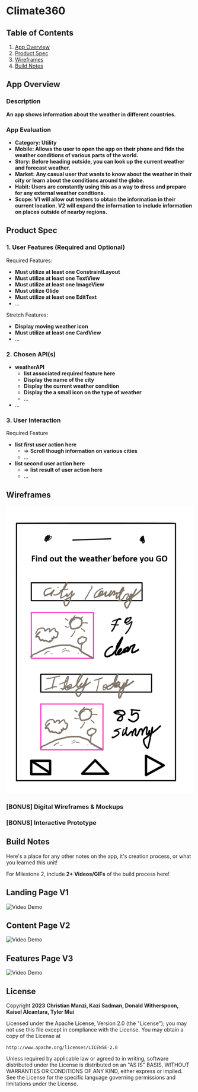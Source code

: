 # **Climate360**

## Table of Contents

1. [App Overview](#App-Overview)
1. [Product Spec](#Product-Spec)
1. [Wireframes](#Wireframes)
1. [Build Notes](#Build-Notes)

## App Overview

### Description 

**An app shows information about the weather in different countries.**

### App Evaluation

<!-- Evaluation of your app across the following attributes -->

- **Category: Utility**
- **Mobile: Allows the user to open the app on their phone and fidn the weather conditions of various parts of the world.**
- **Story: Before heading outside, you can look up the current weather and forecast weather.**
- **Market: Any casual user that wants to know about the weather in their city or learn about the conditions around the globe.**
- **Habit: Users are constantly using this as a way to dress and prepare for any external weather condtions.**
- **Scope: V1 will allow out testers to obtain the information in their current location. V2 will expand the information to include information on places outside of nearby regions.**

## Product Spec

### 1. User Features (Required and Optional)

Required Features:

- **Must utilize at least one ConstraintLayout**
- **Must utilize at least one TextView**
- **Must utilize at least one ImageView**
- **Must utilize Glide**
- **Must utilize at least one EditText**
- ...

Stretch Features:

- **Display moving weather icon**
- **Must utilize at least one CardView**
- ...

### 2. Chosen API(s)

- **weatherAPI**
  - **list associated required feature here**
  - **Display the name of the city**
  - **Display the current weather condition**
  - **Display the a small icon on the type of weather**
  - ...
- ...

### 3. User Interaction

Required Feature

- **list first user action here**
  - => **Scroll though information on various cities**
  - ...
- **list second user action here**
  - => **list result of user action here**
  - ...

## Wireframes

<!-- Add picture of your hand sketched wireframes in this section -->
<img src="wireframe.png" width=600>

### [BONUS] Digital Wireframes & Mockups

### [BONUS] Interactive Prototype

## Build Notes

Here's a place for any other notes on the app, it's creation 
process, or what you learned this unit!  

For Milestone 2, include **2+ Videos/GIFs** of the build process here!

## Landing Page V1

<img src='/LandingPageV1.gif' title='Video Demo' width='' alt='Video Demo' />

## Content Page V2

<img src='/LandingPage+ContentPageV2.gif' title='Video Demo' width='' alt='Video Demo' />

## Features Page V3

<img src='/FeatureV3.gif' title='Video Demo' width='' alt='Video Demo' />

## License

Copyright **2023** **Christian Manzi, Kazi Sadman, Donald Witherspoon, Kaisel Alcantara, Tyler Mui**

Licensed under the Apache License, Version 2.0 (the "License");
you may not use this file except in compliance with the License.
You may obtain a copy of the License at

    http://www.apache.org/licenses/LICENSE-2.0

Unless required by applicable law or agreed to in writing, software
distributed under the License is distributed on an "AS IS" BASIS,
WITHOUT WARRANTIES OR CONDITIONS OF ANY KIND, either express or implied.
See the License for the specific language governing permissions and
limitations under the License.
